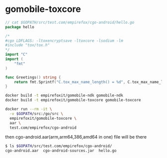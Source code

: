 # gomobile-toxcore

```go
// cat $GOPATH/src/test.com/empirefox/cgo-android/hello.go
package hello

/*
#cgo LDFLAGS: -ltoxencryptsave -ltoxcore -lsodium -lm
#include "tox/tox.h"
*/
import "C"
import (
	"fmt"
)

func Greetings() string {
	return fmt.Sprintf("C.tox_max_name_length() = %d", C.tox_max_name_length())
}
```

```bash
docker build -t empirefoxit/gomobile-ndk gomobile-ndk
docker build -t empirefoxit/gomobile-toxcore gomobile-toxcore

docker run --rm -it \
  -v $GOPATH/src:/go/src \
  empirefoxit/gomobile-toxcore \
  aar \
  test.com/empirefox/cgo-android
```

then cgo-android.aar(arm,arm64,386,amd64 in one) file will be there
```bash
$ ls $GOPATH/src/test.com/empirefox/cgo-android/
cgo-android.aar  cgo-android-sources.jar  hello.go
```
